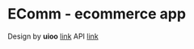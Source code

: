 # EComm - ecommerce app

Design by **uioo** [link](https://ui8.net/uioo/products/shopear---e-commerce-app-ui-kit-for-figma)
API [link](https://fakestoreapi.com/docs)